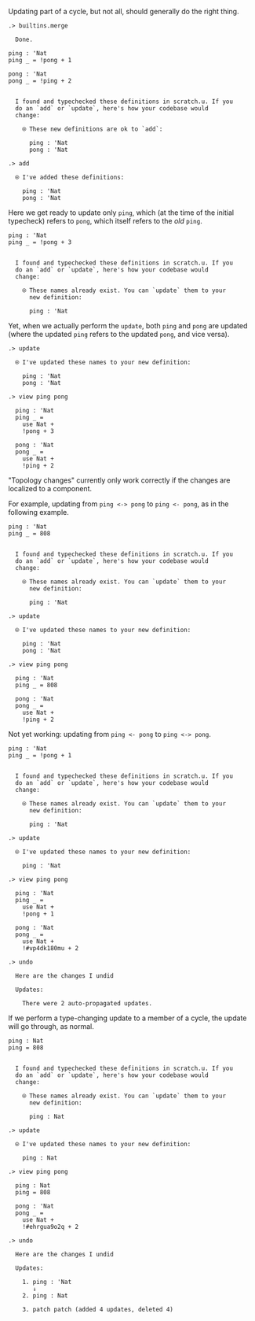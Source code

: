 Updating part of a cycle, but not all, should generally do the right thing.

```ucm
.> builtins.merge

  Done.

```
```unison
ping : 'Nat
ping _ = !pong + 1

pong : 'Nat
pong _ = !ping + 2
```

```ucm

  I found and typechecked these definitions in scratch.u. If you
  do an `add` or `update`, here's how your codebase would
  change:
  
    ⍟ These new definitions are ok to `add`:
    
      ping : 'Nat
      pong : 'Nat

```
```ucm
.> add

  ⍟ I've added these definitions:
  
    ping : 'Nat
    pong : 'Nat

```
Here we get ready to update only `ping`, which (at the time of the initial typecheck) refers to `pong`, which itself
refers to the *old* `ping`.

```unison
ping : 'Nat
ping _ = !pong + 3
```

```ucm

  I found and typechecked these definitions in scratch.u. If you
  do an `add` or `update`, here's how your codebase would
  change:
  
    ⍟ These names already exist. You can `update` them to your
      new definition:
    
      ping : 'Nat

```
Yet, when we actually perform the `update`, both `ping` and `pong` are updated (where the updated `ping` refers to the
updated `pong`, and vice versa).

```ucm
.> update

  ⍟ I've updated these names to your new definition:
  
    ping : 'Nat
    pong : 'Nat

.> view ping pong

  ping : 'Nat
  ping _ =
    use Nat +
    !pong + 3
  
  pong : 'Nat
  pong _ =
    use Nat +
    !ping + 2

```
"Topology changes" currently only work correctly if the changes are localized to a component.

For example, updating from `ping <-> pong` to `ping <- pong`, as in the following example.

```unison
ping : 'Nat
ping _ = 808
```

```ucm

  I found and typechecked these definitions in scratch.u. If you
  do an `add` or `update`, here's how your codebase would
  change:
  
    ⍟ These names already exist. You can `update` them to your
      new definition:
    
      ping : 'Nat

```
```ucm
.> update

  ⍟ I've updated these names to your new definition:
  
    ping : 'Nat
    pong : 'Nat

.> view ping pong

  ping : 'Nat
  ping _ = 808
  
  pong : 'Nat
  pong _ =
    use Nat +
    !ping + 2

```
Not yet working: updating from `ping <- pong` to `ping <-> pong`.

```unison
ping : 'Nat
ping _ = !pong + 1
```

```ucm

  I found and typechecked these definitions in scratch.u. If you
  do an `add` or `update`, here's how your codebase would
  change:
  
    ⍟ These names already exist. You can `update` them to your
      new definition:
    
      ping : 'Nat

```
```ucm
.> update

  ⍟ I've updated these names to your new definition:
  
    ping : 'Nat

.> view ping pong

  ping : 'Nat
  ping _ =
    use Nat +
    !pong + 1
  
  pong : 'Nat
  pong _ =
    use Nat +
    !#vp4dk180mu + 2

.> undo

  Here are the changes I undid
  
  Updates:
  
    There were 2 auto-propagated updates.

```
If we perform a type-changing update to a member of a cycle, the update will go through, as normal.

```unison
ping : Nat
ping = 808
```

```ucm

  I found and typechecked these definitions in scratch.u. If you
  do an `add` or `update`, here's how your codebase would
  change:
  
    ⍟ These names already exist. You can `update` them to your
      new definition:
    
      ping : Nat

```
```ucm
.> update

  ⍟ I've updated these names to your new definition:
  
    ping : Nat

.> view ping pong

  ping : Nat
  ping = 808
  
  pong : 'Nat
  pong _ =
    use Nat +
    !#ehrgua9o2q + 2

.> undo

  Here are the changes I undid
  
  Updates:
  
    1. ping : 'Nat
       ↓
    2. ping : Nat
  
    3. patch patch (added 4 updates, deleted 4)

```
